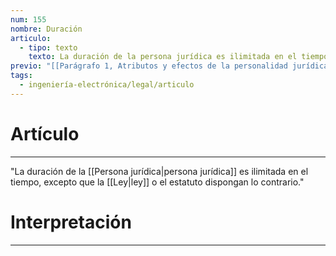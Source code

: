 ```yaml
---
num: 155
nombre: Duración
articulo:
  - tipo: texto
    texto: La duración de la persona jurídica es ilimitada en el tiempo, excepto que la ley o el estatuto dispongan lo contrario.
previo: "[[Parágrafo 1, Atributos y efectos de la personalidad jurídica|Parágrafo 1, Atributos y efectos de la personalidad jurídica]]"
tags:
  - ingeniería-electrónica/legal/articulo
---
```

# Artículo
---
"La duración de la [[Persona jurídica|persona jurídica]] es ilimitada en el tiempo, excepto que la [[Ley|ley]] o el estatuto dispongan lo contrario."

# Interpretación
---

